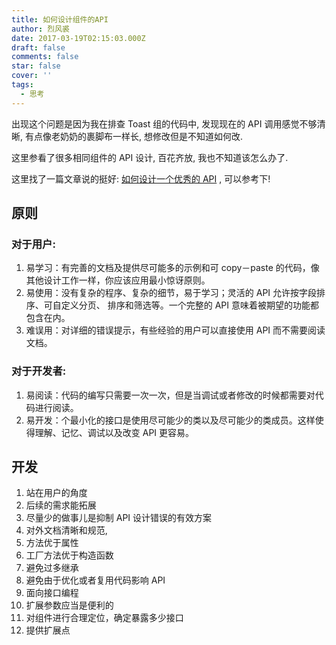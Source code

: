 ```yaml
---
title: 如何设计组件的API
author: 烈风裘
date: 2017-03-19T02:15:03.000Z
draft: false
comments: false
star: false
cover: ''
tags: 
  - 思考
---
```


出现这个问题是因为我在排查 Toast 组的代码中, 发现现在的 API 调用感觉不够清晰, 有点像老奶奶的裹脚布一样长, 想修改但是不知道如何改.

这里参看了很多相同组件的 API 设计, 百花齐放, 我也不知道该怎么办了.

这里找了一篇文章说的挺好: [如何设计一个优秀的 API](http://www.woshipm.com/operate/32612.html) , 可以参考下!

## 原则

### 对于用户:

1.  易学习：有完善的文档及提供尽可能多的示例和可 copy－paste 的代码，像其他设计工作一样，你应该应用最小惊讶原则。
2.  易使用：没有复杂的程序、复杂的细节，易于学习；灵活的 API 允许按字段排序、可自定义分页、 排序和筛选等。一个完整的 API 意味着被期望的功能都包含在内。
3.  难误用：对详细的错误提示，有些经验的用户可以直接使用 API 而不需要阅读文档。

### 对于开发者:

1.  易阅读：代码的编写只需要一次一次，但是当调试或者修改的时候都需要对代码进行阅读。
2.  易开发：个最小化的接口是使用尽可能少的类以及尽可能少的类成员。这样使得理解、记忆、调试以及改变 API 更容易。

## 开发

1.  站在用户的角度
2.  后续的需求能拓展
3.  尽量少的做事儿是抑制 API 设计错误的有效方案
4.  对外文档清晰和规范,
5.  方法优于属性
6.  工厂方法优于构造函数
7.  避免过多继承
8.  避免由于优化或者复用代码影响 API
9.  面向接口编程
10. 扩展参数应当是便利的
11. 对组件进行合理定位，确定暴露多少接口
12. 提供扩展点
